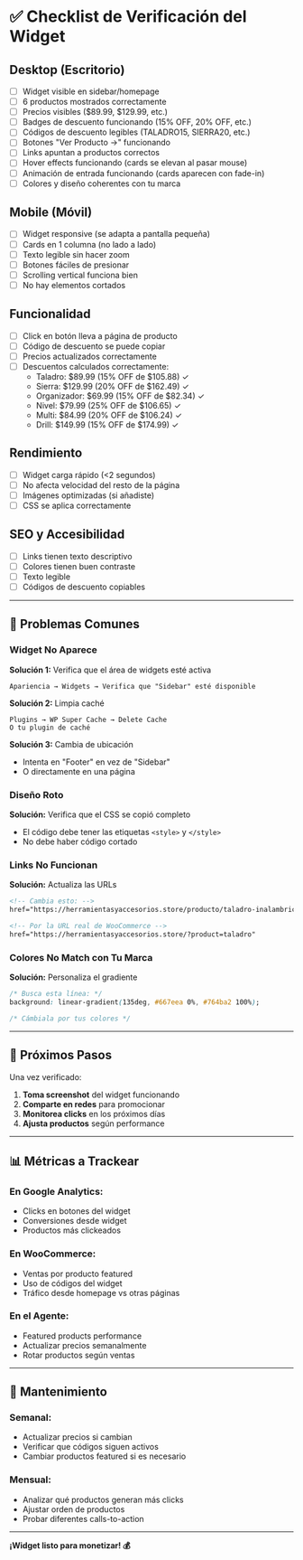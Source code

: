 # ✅ Checklist de Verificación del Widget

## Desktop (Escritorio)

- [ ] Widget visible en sidebar/homepage
- [ ] 6 productos mostrados correctamente
- [ ] Precios visibles ($89.99, $129.99, etc.)
- [ ] Badges de descuento funcionando (15% OFF, 20% OFF, etc.)
- [ ] Códigos de descuento legibles (TALADRO15, SIERRA20, etc.)
- [ ] Botones "Ver Producto →" funcionando
- [ ] Links apuntan a productos correctos
- [ ] Hover effects funcionando (cards se elevan al pasar mouse)
- [ ] Animación de entrada funcionando (cards aparecen con fade-in)
- [ ] Colores y diseño coherentes con tu marca

## Mobile (Móvil)

- [ ] Widget responsive (se adapta a pantalla pequeña)
- [ ] Cards en 1 columna (no lado a lado)
- [ ] Texto legible sin hacer zoom
- [ ] Botones fáciles de presionar
- [ ] Scrolling vertical funciona bien
- [ ] No hay elementos cortados

## Funcionalidad

- [ ] Click en botón lleva a página de producto
- [ ] Código de descuento se puede copiar
- [ ] Precios actualizados correctamente
- [ ] Descuentos calculados correctamente:
  - Taladro: $89.99 (15% OFF de $105.88) ✓
  - Sierra: $129.99 (20% OFF de $162.49) ✓
  - Organizador: $69.99 (15% OFF de $82.34) ✓
  - Nivel: $79.99 (25% OFF de $106.65) ✓
  - Multi: $84.99 (20% OFF de $106.24) ✓
  - Drill: $149.99 (15% OFF de $174.99) ✓

## Rendimiento

- [ ] Widget carga rápido (<2 segundos)
- [ ] No afecta velocidad del resto de la página
- [ ] Imágenes optimizadas (si añadiste)
- [ ] CSS se aplica correctamente

## SEO y Accesibilidad

- [ ] Links tienen texto descriptivo
- [ ] Colores tienen buen contraste
- [ ] Texto legible
- [ ] Códigos de descuento copiables

---

## 🐛 Problemas Comunes

### Widget No Aparece

**Solución 1:** Verifica que el área de widgets esté activa
```
Apariencia → Widgets → Verifica que "Sidebar" esté disponible
```

**Solución 2:** Limpia caché
```
Plugins → WP Super Cache → Delete Cache
O tu plugin de caché
```

**Solución 3:** Cambia de ubicación
- Intenta en "Footer" en vez de "Sidebar"
- O directamente en una página

### Diseño Roto

**Solución:** Verifica que el CSS se copió completo
- El código debe tener las etiquetas `<style>` y `</style>`
- No debe haber código cortado

### Links No Funcionan

**Solución:** Actualiza las URLs
```html
<!-- Cambia esto: -->
href="https://herramientasyaccesorios.store/producto/taladro-inalambrico"

<!-- Por la URL real de WooCommerce -->
href="https://herramientasyaccesorios.store/?product=taladro"
```

### Colores No Match con Tu Marca

**Solución:** Personaliza el gradiente
```css
/* Busca esta línea: */
background: linear-gradient(135deg, #667eea 0%, #764ba2 100%);

/* Cámbiala por tus colores */
```

---

## 🎯 Próximos Pasos

Una vez verificado:

1. **Toma screenshot** del widget funcionando
2. **Comparte en redes** para promocionar
3. **Monitorea clicks** en los próximos días
4. **Ajusta productos** según performance

---

## 📊 Métricas a Trackear

### En Google Analytics:
- Clicks en botones del widget
- Conversiones desde widget
- Productos más clickeados

### En WooCommerce:
- Ventas por producto featured
- Uso de códigos del widget
- Tráfico desde homepage vs otras páginas

### En el Agente:
- Featured products performance
- Actualizar precios semanalmente
- Rotar productos según ventas

---

## 🔄 Mantenimiento

### Semanal:
- Actualizar precios si cambian
- Verificar que códigos siguen activos
- Cambiar productos featured si es necesario

### Mensual:
- Analizar qué productos generan más clicks
- Ajustar orden de productos
- Probar diferentes calls-to-action

---

**¡Widget listo para monetizar! 💰**
